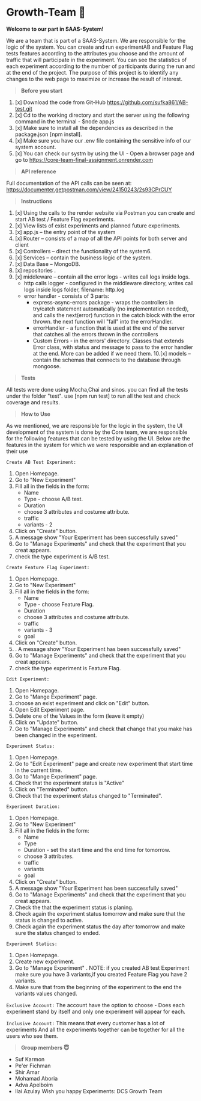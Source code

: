 
# Growth-Team 🙂

**Welcome to our part in SAAS-System!**

We are a team that is part of a SAAS-System. We are responsible for the logic of the system.
You can create and run experimentAB and Feature Flag tests features according to the attributes you choose and the amount of traffic that will participate in the experiment.
You can see the statistics of each experiment according to the number of participants during the run and at the end of the project.
The purpose of this project is to identify any changes to the web page to maximize or increase the result of interest.

> **Before you start**
1. [x] Download the code from Git-Hub https://github.com/sufka861/AB-test.git
2. [x] Cd to the working directory and start the server using the following command in the terminal - $node app.js
3. [x] Make sure to install all the dependencies  as described in the package.json [npm install].
4. [x] Make sure you have our .env file containing the sensitive info of our system account.
5. [x] You can check our systm by using the UI - Open a browser page and go to https://core-team-final-assignment.onrender.com

> **API reference**

Full documentation of the API calls can be seen at: https://documenter.getpostman.com/view/24150243/2s93CPrCUY


> **Instructions**
1. [x] Using the calls to the render website via Postman you can create and start AB test / Feature Flag experiments.
2. [x] View lists of exist experiments and planned future experiments.
3. [x] app.js  – the entry point of the system
4. [x] Router – consists of a map of all the API points for both server and client
5. [x] Controllers – direct the functionality of the system6.
6. [x] Services – contain the business logic of the system.
7. [x] Data Base – MongoDB.
8. [x] repositories .
9. [x] middleware – contain all the error logs - writes call logs inside logs.
    - http calls logger - configured in the middleware directory, writes call logs inside logs folder, filename: http.log
    - error handler - consists of 3 parts:
      - express-async-errors package - wraps the controllers in try/catch statement automatically (no implementation needed), and calls the next(error) function in the catch block with the error thrown. the next function will "fall" into the errorHandler.
      - errorHandler - a function that is used at the end of the server that catches all the errors thrown in the controllers
      - Custom Errors - in the errors' directory. Classes that extends Error class, with status and message to pass to the error handier at the end. More can be added if we need them.
10.[x] models – contain the schemas  that connects to the database through mongoose.

> **Tests**

 All tests were done using Mocha,Chai and sinos.
you can find all the tests under the folder "test".
 use [npm run test] to run all the test and check coverage and results.

> **How to Use**

As we mentioned, we are responsible for the logic in the system, the UI development of the system is done by the Core team, we are responsible for the following 
features that can be tested by using the UI.
Below are the features in the system for which we were responsible and an explanation of their use

`Create AB Test Experiment:`
1. Open Homepage.
2. Go to "New Experiment"
3. Fill all in the fields in the form:
    * Name
    * Type - choose A/B test.
    * Duration
    * choose 3 attributes and costume attribute. 
    * traffic
    * variants - 2
4. Click on "Create" button.
5. A message show "Your Experiment has been successfully saved"
6. Go to "Manage Experiments" and check that the experiment that you creat appears.
7. check the type experiment is A/B test.

`Create Feature Flag Experiment:`

1. Open Homepage.
2. Go to "New Experiment"
3. Fill all in the fields in the form:
   * Name
   * Type - choose Feature Flag.
   * Duration
   * choose 3 attributes and costume attribute.
   * traffic
   * variants - 3
   * goal
4. Click on "Create" button.
5. . A message show "Your Experiment has been successfully saved"
6. Go to "Manage Experiments" and check that the experiment that you creat appears.
7. check the type experiment is Feature Flag.

`Edit Experiment:`

1. Open Homepage.
2. Go to "Mange Experiment" page.
3. choose an exist experiment and click on "Edit" button.
4. Open Edit Experiment page.
5. Delete one of the Values in the form (leave it empty)
6. Click on "Update" button.
7. Go to "Manage Experiments" and check that change that you make has been changed in the experiment.

`Experiment Status:`

1. Open Homepage.
2. Go to "Edit Experiment" page and create new experiment that start time in the current time.
3. Go to "Mange Experiment" page.
4. Check that the experiment status is "Active"
5. Click on "Terminated" button.
6. Check that the experiment status changed to "Terminated".

`Experiment Duration:`

1. Open Homepage.
2. Go to "New Experiment"
3. Fill all in the fields in the form:
   * Name
   * Type 
   * Duration -  set the start time and the end time for tomorrow.
   * choose 3 attributes.
   * traffic
   * variants 
   * goal
4. Click on "Create" button.
5. A message show "Your Experiment has been successfully saved"
6. Go to "Manage Experiments" and check that the experiment that you creat appears.
7. Check the that the experiment status is planing.
8. Check again the experiment status tomorrow and make sure that the status is changed to active.
9. Check again the experiment status the day after tomorrow and make sure the status changed to ended.

`Experiment Statics:`

1. Open Homepage.
2. Create new experiment.
3. Go to "Manage Experiment" .
NOTE: if you created AB test Experiment make sure you have 3 variants,if you created Feature Flag you have 2 variants.
4.  Make sure that from the beginning of the experiment to the end the variants values changed.

`Exclusive Account:`
 The account have the option to choose - Does each experiment stand by itself and only one experiment
will appear for each.

`Inclusive Account:`
This means that every customer has a lot of experiments
And all the experiments together can be together for all the users who see them.

> **Group members 😇**

* Suf Karmon
* Pe'er Fichman
* Shir Amar
* Mohamad Aboria
* Adva Apelboim
* Ilai Azulay
Wish you happy Experiments: DCS Growth Team

